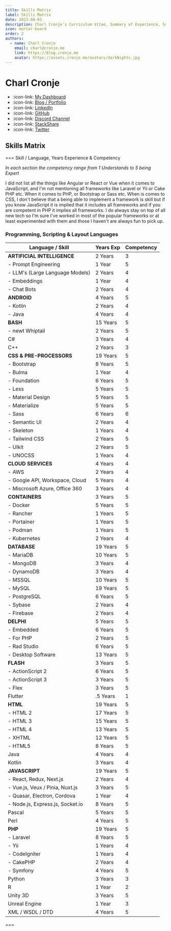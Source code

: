 ```yaml
---
title: Skills Matrix
label: Skills Matrix
date: 2023-08-03
description: Charl Cronje's Curriculum Vitae, Summary of Experience, Software Skills, Links to Documentation
icon: mortar-board
order: 2
authors:
  - name: Charl Cronje
    email: charl@cronje.me
    link: https://blog.cronje.me
    avatar: https://assets.cronje.me/avatars/darkNights.jpg
---
```


# Charl Cronje

- :icon-link: [My Dashboard](https://nav.cronje.me)
- :icon-link: [Blog / Portfolio](https://blog.cronje.me)
- :icon-link: [LinkedIn](https://www.linkedin.com/in/charlpcronje)
- :icon-link: [GitHub](https://github.com/charlpcronje)
- :icon-link: [Discord Channel](https://discord.gg/dwY4gnnGHC)
- :icon-link: [StackShare](https://stackshare.io/charlpcronje)
- :icon-link: [Twitter](https://twitter.com/CPCharlCronje)

## Skills Matrix

=== Skill / Language, Years Experience & Competency

_In each section the competency range from 1 Understands to 5 being Expert_

I did not list all the things like Angular or React or Vue when it comes to JavaScript, and I'm not mentioning all frameworks like Laravel or Yii or Cake PHP etc. When it comes to PHP, or Bootstrap or Sass etc. When is comes to CSS, I don't believe that a being able to implement a framework is skill but if you know JavaScript it is implied that it includes all frameworks and if you are competent in PHP it implies all frameworks. I do always stay on top of all new tech so I'm sure I've worked in most of the popular frameworks or at least experimented with them and those I haven't are always fun to pick up.

### Programming, Scripting & Layout Languages

| Language / Skill                   | Years Exp | Competency |
|------------------------------------|-----------|------------|
| **ARTIFICIAL INTELLIGENCE**        |  2 Years  |     3      |
| - Prompt Engineering               |  1 Year   |     5      |
| - LLM's (Large Language Models)    |  2 Years  |     4      |
| - Embeddings                       |  1 Year   |     4      |
| - Chat Bots                        |  2 Years  |     4      |
| **ANDROID**                        |  4 Years  |     5      |
| - Kotlin                           |  2 Years  |     4      |
| - Java                             |  4 Years  |     4      |
| **BASH**                           |  15 Years |     5      |
| - newt Whiptail                    |  2 Years  |     5      |
| C#                                 |  3 Years  |     4      |
| C++                                |  2 Years  |     3      |
| **CSS & PRE-PROCESSORS**           |  19 Years |     5      |
| - Bootstrap                        |  8 Years  |     5      |
| - Bulma                            |  1 Year   |     4      |
| - Foundation                       |  6 Years  |     5      |
| - Less                             |  5 Years  |     5      |
| - Material Design                  |  5 Years  |     5      |
| - Materialize                      |  5 Years  |     5      |
| - Sass                             |  6 Years  |     6      |
| - Semantic UI                      |  2 Years  |     4      |
| - Skeleton                         |  1 Years  |     4      |
| - Tailwind CSS                     |  2 Years  |     5      |
| - UIkit                            |  2 Years  |     5      |
| - UNOCSS                           |  1 Years  |     4      |
| **CLOUD SERVICES**                 |  4 Years  |     4      |
| - AWS                              |  2 Years  |     4      |
| - Google API, Workspace, Cloud     |  5 Years  |     4      |
| - Miscrosoft Azure, Office 360     |  3 Years  |     4      |
| **CONTAINERS**                     |  3 Years  |     5      |
| - Docker                           |  5 Years  |     5      |
| - Rancher                          |  1 Years  |     5      |
| - Portainer                        |  1 Years  |     5      |
| - Podman                           |  1 Years  |     5      |
| - Kubernetes                       |  2 Years  |     4      |
| **DATABASE**                       |  19 Years |     5      |
| - MariaDB                          |  10 Years |     5      |
| - MongoDB                          |  3 Years  |     4      |
| - DynamoDB                         |  3 Years  |     4      |
| - MSSQL                            |  10 Years |     5      |
| - MySQL                            |  19 Years |     5      |
| - PostgreSQL                       |  6 Years  |     5      |
| - Sybase                           |  2 Years  |     4      |
| - Firebase                         |  2 Years  |     4      |
| **DELPHI**                         |  5 Years  |     5      |
| - Embedded                         |  6 Years  |     5      |
| - For PHP                          |  2 Years  |     5      |
| - Rad Studio                       |  6 Years  |     5      |
| - Desktop Software                 |  13 Years |     5      |
| **FLASH**                          |  3 Years  |     5      |
| - ActionScript 2                   |  6 Years  |     5      |
| - ActionScript 3                   |  3 Years  |     5      |
| - Flex                             |  3 Years  |     5      |
| Flutter                            |  .5 Years |     1      |
| **HTML**                           |  19 Years |     5      |
| - HTML 2                           |  17 Years |     5      |
| - HTML 3                           |  15 Years |     5      |
| - HTML 4                           |  13 Years |     5      |
| - XHTML                            |  12 Years |     5      |
| - HTML5                            |  8 Years  |     5      |
| Java                               |  4 Years  |     4      |
| Kotlin                             |  3 Years  |     4      |
| **JAVASCRIPT**                     |  19 Years |     5      |
| - React, Redux, Next.js            |  2 Years  |     4      |
| - Vue.js, Veux / Pinia, Nuxt.js    |  3 Years  |     5      |
| - Quasar, Electron, Cordova        |  1 Year   |     4      |
| - Node.js, Express.js, Socket.io   |  8 Years  |     5      |
| Pascal                             |  5 Years  |     5      |
| Perl                               |  4 Years  |     5      |
| **PHP**                            |  19 Years |     5      |
| - Laravel                          |  8 Years  |     5      |
| - Yii                              |  1 Years  |     4      |
| - CodeIgniter                      |  1 Years  |     4      |
| - CakePHP                          |  2 Years  |     4      |
| - Symfony                          |  4 Years  |     5      |
| Python                             |  3 Years  |     3      |
| R                                  |  1 Year   |     2      |
| Unity 3D                           |  3 Years  |     5      |
| Unreal Engine                      |  1 Year   |     3      |
| XML / WSDL / DTD                   |  4 Years  |     5      |

===
